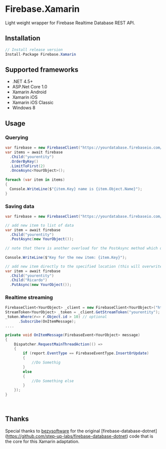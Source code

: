 # Firebase.Xamarin
Light weight wrapper for Firebase Realtime Database REST API.
## Installation
```csharp
// Install release version
Install-Package Firebase.Xamarin

```

## Supported frameworks
* .NET 4.5+
* ASP.Net Core 1.0
* Xamarin Android
* Xamarin iOS 
* Xamarin iOS Classic
* Windows 8

## Usage

### Querying

```csharp
var firebase = new FirebaseClient("https://yourdatabase.firebaseio.com/");
var items = await firebase
  .Child("yourentity")
  .OrderByKey()
  .LimitToFirst(2)
  .OnceAsync<YourObject>();
  
foreach (var item in items)
{
  Console.WriteLine($"{item.Key} name is {item.Object.Name}");
}
```

### Saving data

```csharp
var firebase = new FirebaseClient("https://yourdatabase.firebaseio.com/");

// add new item to list of data 
var item = await firebase
  .Child("yourentity")
  .PostAsync(new YourObject());
  
// note that there is another overload for the PostAsync method which delegates the new key generation to the client
  
Console.WriteLine($"Key for the new item: {item.Key}");  

// add new item directly to the specified location (this will overwrite whatever data already exists at that location)
var item = await firebase
  .Child("yourentity")
  .Child("Ricardo")
  .PutAsync(new YourObject());

```

### Realtime streaming

```csharp
FirebaseClient<YourObject> _client = new FirebaseClient<YourObject>("https://yourdatabase.firebaseio.com/", "");
StreamToken<YourObject> _token = _client.GetStreamToken("yourentity");
_token.Where(r=> r.Object.id > 10) // optional
      .Subscribe(OnItemMessage);
....

private void OnItemMessage(FirebaseEvent<YourObject> message)
{
  	Dispatcher.RequestMainThreadAction(() =>
    {
        if (report.EventType == FirebaseEventType.InsertOrUpdate)
        {
            //Do Somethig
        }
        else
        {
            //Do Something else
        }
    });
}

  
```
## Thanks
Special thanks to [bezysoftware](https://github.com/bezysoftware) for the original [firebase-database-dotnet] (https://github.com/step-up-labs/firebase-database-dotnet) code that is the core for this Xamarin adaptation.

